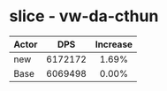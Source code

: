 # slice - vw-da-cthun
| Actor | DPS | Increase |
|---|:---:|:---:|
|new|6172172|1.69%|
|Base|6069498|0.00%|
